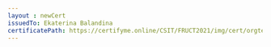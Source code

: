 ```yaml
--- 
layout : newCert 
issuedTo: Ekaterina Balandina 
certificatePath: https://certifyme.online/CSIT/FRUCT2021/img/cert/orgteam/EkaterinaBalandina_8c3f2.png
--- 
```

